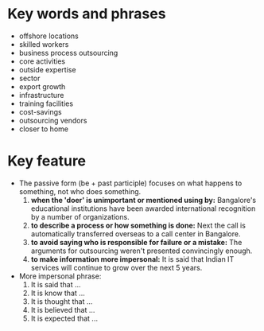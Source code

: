 # Key words and phrases
- offshore locations
- skilled workers
- business process outsourcing
- core activities
- outside expertise
- sector
- export growth
- infrastructure
- training facilities
- cost-savings
- outsourcing vendors
- closer to home
# Key feature
- The passive form (be + past participle) focuses on what happens to something, not who does something.
    1. **when the 'doer' is unimportant or mentioned using by:** Bangalore's educational institutions have been awarded international recognition by a number of organizations.
    2. **to describe a process or how something is done:** Next the call is automatically transferred overseas to a call center in Bangalore.
    3. **to avoid saying who is responsible for failure or a mistake:** The arguments for outsourcing weren't presented convincingly enough.
    4. **to make information more impersonal:** It is said that Indian IT services will continue to grow over the next 5 years.
- More impersonal phrase:
    1. It is said that ...
    2. It is know that ...
    3. It is thought that ...
    4. It is believed that ...
    5. It is expected that ...